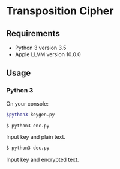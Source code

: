 # Transposition Cipher
## Requirements
* Python 3 version 3.5
* Apple LLVM version 10.0.0

## Usage
### Python 3
On your console:
```sh
$python3 keygen.py
```
```sh
$ python3 enc.py
```
Input key and plain text.

```sh
$ python3 dec.py
```
Input key and encrypted text.
